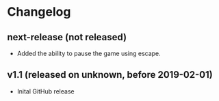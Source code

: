 # Changelog

## next-release (not released)

* Added the ability to pause the game using escape.

## v1.1 (released on unknown, before 2019-02-01)

* Inital GitHub release
